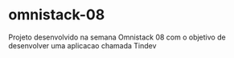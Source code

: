 # omnistack-08
 Projeto desenvolvido na semana Omnistack 08  com o objetivo de desenvolver uma aplicacao chamada Tindev 
